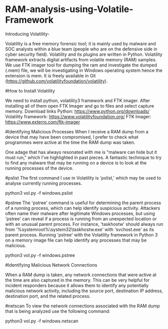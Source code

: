 # RAM-analysis-using-Volatile-Framework

Introducing Volatility-

Volatility is a free memory forensic tool; it is mainly used by malware and SOC analysts within a blue team (people who are on the defensive side in cyber security field). Volatility and its plugins are written in Python. Volatility framework extracts digital artifacts from volatile memory (RAM) samples. We use FTK imager tool for dumping the ram and investigate the dumped (.mem) file, we will be investigating in Windows operating system hence the extension is mem. It is freely available in Git (https://github.com/volatilityfoundation/volatility).

#How to Install Volatility

We need to install python, volatility3 framework and FTK imager. After installing all of them open FTK Imager and go to files and select capture memory.
Download links
Python: https://www.python.org/downloads/
Volatility framework: https://www.volatilityfoundation.org/
FTK Imager: https://www.exterro.com/ftk-imager

#Identifying Malicious Processes
When I receive a RAM dump from a device that may have been compromised, I prefer to check what programmes were active at the time the RAM dump was taken.

One adage that has always resonated with me is "malware can hide but it must run," which I've highlighted in past pieces. A fantastic technique to try to find any malware that may be running on a device is to look at the running processes of the device.

#pslist
  The first command I use in Volatility is 'pslist,' which may be used to analyse currently running processes.

  python3 vol.py -f <filename> windows.pslist
  
#pstree
  The 'pstree' command is useful for determining the parent process of a running process, which can help identify suspicious activity. Attackers often name their     malware after legitimate Windows processes, but using 'pstree' can reveal if a process is running from an unexpected location or with an unusual parent process. For instance, 'taskhostw' should always run from '%systemroot%\system32\taskhostw.exe' with 'svchost.exe' as its parent process. Running 'pstree' with the Volatility framework in Python 3 on a memory image file can help identify any processes that may be malicious.
  
  python3 vol.py -f <filename> windows.pstree
  
#Identifying Malicious Network Connections
  
  When a RAM dump is taken, any network connections that were active at the time are also captured in the memory. This can be very helpful for incident responders because it allows them to identify any potentially malicious network activity, including the source port, destination IP address, destination port, and the related process.
  
#netscan
  To view the network connections associated with the RAM dump that is being analyzed use the following command:

  python3 vol.py -f <filename> windows.netscan
  
  


